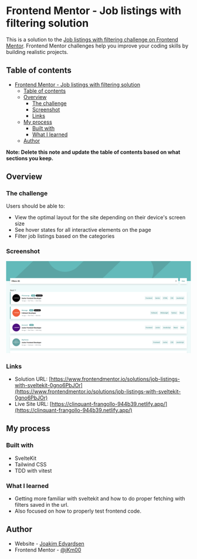 # Frontend Mentor - Job listings with filtering solution

This is a solution to the [Job listings with filtering challenge on Frontend Mentor](https://www.frontendmentor.io/challenges/job-listings-with-filtering-ivstIPCt). Frontend Mentor challenges help you improve your coding skills by building realistic projects.

## Table of contents

- [Frontend Mentor - Job listings with filtering solution](#frontend-mentor---job-listings-with-filtering-solution)
  - [Table of contents](#table-of-contents)
  - [Overview](#overview)
    - [The challenge](#the-challenge)
    - [Screenshot](#screenshot)
    - [Links](#links)
  - [My process](#my-process)
    - [Built with](#built-with)
    - [What I learned](#what-i-learned)
  - [Author](#author)

**Note: Delete this note and update the table of contents based on what sections you keep.**

## Overview

### The challenge

Users should be able to:

- View the optimal layout for the site depending on their device's screen size
- See hover states for all interactive elements on the page
- Filter job listings based on the categories

### Screenshot

![Landing page](./images/screenshot.PNG)

### Links

- Solution URL: [https://www.frontendmentor.io/solutions/job-listings-with-sveltekit-0gno6PbJOr](https://www.frontendmentor.io/solutions/job-listings-with-sveltekit-0gno6PbJOr)
- Live Site URL: [https://clinquant-frangollo-944b39.netlify.app/](https://clinquant-frangollo-944b39.netlify.app/)

## My process

### Built with

- SvelteKit
- Tailwind CSS
- TDD with vitest

### What I learned

- Getting more familiar with sveltekit and how to do proper fetching with filters saved in the url.
- Also focused on how to properly test frontend code.

## Author

- Website - [Joakim Edvardsen](https://edvardsen.dev/)
- Frontend Mentor - [@jKm00](https://www.frontendmentor.io/profile/jKm00)
